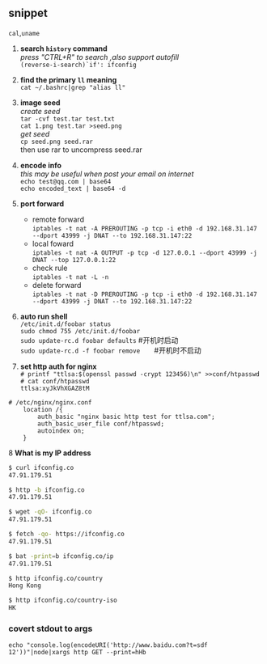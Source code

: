 ## snippet


`cal`,`uname`

1. **search `history` command**  
*press "CTRL+R" to search ,also support autofill*  
```(reverse-i-search)`if': ifconfig```

2. **find the primary `ll` meaning**   
```cat ~/.bashrc|grep "alias ll"```   

3. **image seed**  
    *create seed*  
    ```tar -cvf test.tar test.txt```  
    ```cat 1.png test.tar >seed.png ```  
    *get seed*  
    ```cp seed.png seed.rar```  
    then use rar to uncompress seed.rar

4. **encode info**  
    *this may be useful when post your email on internet*  
    ``` echo test@qq.com | base64 ```  
    ``` echo encoded_text | base64 -d  ```

5. **port forward**  
   + remote forward  
    `iptables -t nat -A PREROUTING -p tcp -i eth0 -d 192.168.31.147 --dport 43999 -j DNAT --to 192.168.31.147:22`  
    + local foward  
    `iptables -t nat -A OUTPUT -p tcp -d 127.0.0.1 --dport 43999 -j DNAT --top 127.0.0.1:22`  
    + check rule  
    `iptables -t nat -L -n`  
    + delete forward  
    `iptables -t nat -D PREROUTING -p tcp -i eth0 -d 192.168.31.147 --dport 43999 -j DNAT --to 192.168.31.147:22` 

6. **auto run shell**  
`/etc/init.d/foobar status`  
`sudo chmod 755 /etc/init.d/foobar`  
`sudo update-rc.d foobar defaults`     #开机时启动  
`sudo update-rc.d -f foobar remove`　　#开机时不启动   


7. **set http auth for nginx**  
`# printf "ttlsa:$(openssl passwd -crypt 123456)\n" >>conf/htpasswd`  
`# cat conf/htpasswd `  
`ttlsa:xyJkVhXGAZ8tM`  

```
# /etc/nginx/nginx.conf
    location /{
        auth_basic "nginx basic http test for ttlsa.com";
        auth_basic_user_file conf/htpasswd; 
        autoindex on;
    }
```


8 **What is my IP address**
```bash
$ curl ifconfig.co
47.91.179.51

$ http -b ifconfig.co
47.91.179.51

$ wget -qO- ifconfig.co
47.91.179.51

$ fetch -qo- https://ifconfig.co
47.91.179.51

$ bat -print=b ifconfig.co/ip
47.91.179.51

$ http ifconfig.co/country
Hong Kong

$ http ifconfig.co/country-iso
HK
```

### covert stdout to args
`echo "console.log(encodeURI('http://www.baidu.com?t=sdf 12'))"|node|xargs http GET --print=hHb`


